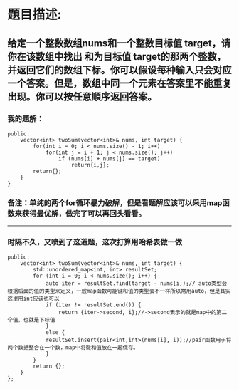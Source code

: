 # 題目描述:
## 给定一个整数数组nums和一个整数目标值 target，请你在该数组中找出 和为目标值 target的那两个整数，并返回它们的数组下标。你可以假设每种输入只会对应一个答案。但是，数组中同一个元素在答案里不能重复出现。你可以按任意順序返回答案。
### 我的題解：
```class Solution {
public:
    vector<int> twoSum(vector<int>& nums, int target) {
        for(int i = 0; i < nums.size() - 1; i++)
			for(int j = i + 1; j < nums.size(); j++)
				if (nums[i] + nums[j] == target)
					return{i,j};
		return{};
    }
}  
```
### **备注**：单纯的两个for循环暴力破解，但是看题解应该可以采用map函数来获得最优解，做完了可以再回头看看。
***
### 时隔不久，又喷到了这道题，这次打算用哈希表做一做
```class Solution {
public:
    vector<int> twoSum(vector<int>& nums, int target) {
        std::unordered_map<int, int> resultSet;
        for (int i = 0; i < nums.size(); i++) {
            auto iter = resultSet.find(target - nums[i]);// auto类型会根据后面的值的类型来定义，一般map函数可能键和值的类型会不一样所以常用auto，但是其实这里用int应该也可以
            if (iter != resultSet.end()) {
                return {iter->second, i};//->second表示的就是map中的第二个值，也就是下标值
            }
            else {
            resultSet.insert(pair<int,int>(nums[i], i));//pair函数用于将两个数据整合在一个数，map中将键和值放在一起保存。
            }
        }
        return {};
    }
};
```